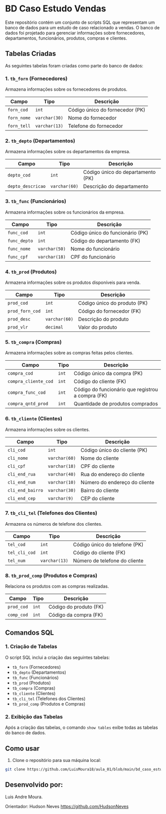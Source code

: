 # BD Caso Estudo Vendas

Este repositório contém um conjunto de scripts SQL que representam um banco de dados para um estudo de caso relacionado a vendas. O banco de dados foi projetado para gerenciar informações sobre fornecedores, departamentos, funcionários, produtos, compras e clientes.

## Tabelas Criadas

As seguintes tabelas foram criadas como parte do banco de dados:

### 1. `tb_forn` (Fornecedores)
Armazena informações sobre os fornecedores de produtos.

| Campo       | Tipo    | Descrição                           |
|-------------|---------|-------------------------------------|
| `forn_cod`  | `int`   | Código único do fornecedor (PK)     |
| `forn_nome` | `varchar(30)` | Nome do fornecedor                  |
| `forn_tell` | `varchar(13)` | Telefone do fornecedor              |

### 2. `tb_depto` (Departamentos)
Armazena informações sobre os departamentos da empresa.

| Campo        | Tipo           | Descrição                             |
|--------------|----------------|---------------------------------------|
| `depto_cod`  | `int`          | Código único do departamento (PK)    |
| `depto_descricao` | `varchar(60)` | Descrição do departamento            |

### 3. `tb_func` (Funcionários)
Armazena informações sobre os funcionários da empresa.

| Campo         | Tipo           | Descrição                             |
|---------------|----------------|---------------------------------------|
| `func_cod`    | `int`          | Código único do funcionário (PK)     |
| `func_depto`  | `int`          | Código do departamento (FK)          |
| `func_nome`   | `varchar(50)`  | Nome do funcionário                  |
| `func_cpf`    | `varchar(18)`  | CPF do funcionário                   |

### 4. `tb_prod` (Produtos)
Armazena informações sobre os produtos disponíveis para venda.

| Campo         | Tipo           | Descrição                             |
|---------------|----------------|---------------------------------------|
| `prod_cod`    | `int`          | Código único do produto (PK)         |
| `prod_forn_cod` | `int`        | Código do fornecedor (FK)            |
| `prod_desc`   | `varchar(60)`  | Descrição do produto                 |
| `prod_vlr`    | `decimal`      | Valor do produto                     |

### 5. `tb_compra` (Compras)
Armazena informações sobre as compras feitas pelos clientes.

| Campo            | Tipo           | Descrição                             |
|------------------|----------------|---------------------------------------|
| `compra_cod`     | `int`          | Código único da compra (PK)          |
| `compra_cliente_cod` | `int`      | Código do cliente (FK)               |
| `compra_func_cod`   | `int`       | Código do funcionário que registrou a compra (FK) |
| `compra_qntd_prod`  | `int`       | Quantidade de produtos comprados     |

### 6. `tb_cliente` (Clientes)
Armazena informações sobre os clientes.

| Campo          | Tipo           | Descrição                             |
|----------------|----------------|---------------------------------------|
| `cli_cod`      | `int`          | Código único do cliente (PK)         |
| `cli_nome`     | `varchar(60)`  | Nome do cliente                      |
| `cli_cpf`      | `varchar(18)`  | CPF do cliente                       |
| `cli_end_rua`  | `varchar(40)`  | Rua do endereço do cliente           |
| `cli_end_num`  | `varchar(10)`  | Número do endereço do cliente        |
| `cli_end_bairro` | `varchar(30)` | Bairro do cliente                    |
| `cli_end_cep`  | `varchar(9)`   | CEP do cliente                       |

### 7. `tb_cli_tel` (Telefones dos Clientes)
Armazena os números de telefone dos clientes.

| Campo        | Tipo           | Descrição                             |
|--------------|----------------|---------------------------------------|
| `tel_cod`    | `int`          | Código único do telefone (PK)        |
| `tel_cli_cod`| `int`          | Código do cliente (FK)               |
| `tel_num`    | `varchar(13)`  | Número de telefone do cliente        |

### 8. `tb_prod_comp` (Produtos e Compras)
Relaciona os produtos com as compras realizadas.

| Campo        | Tipo           | Descrição                             |
|--------------|----------------|---------------------------------------|
| `prod_cod`   | `int`          | Código do produto (FK)               |
| `comp_cod`   | `int`          | Código da compra (FK)                |

## Comandos SQL

### 1. Criação de Tabelas
O script SQL inclui a criação das seguintes tabelas:

- `tb_forn` (Fornecedores)
- `tb_depto` (Departamentos)
- `tb_func` (Funcionários)
- `tb_prod` (Produtos)
- `tb_compra` (Compras)
- `tb_cliente` (Clientes)
- `tb_cli_tel` (Telefones dos Clientes)
- `tb_prod_comp` (Produtos e Compras)

### 2. Exibição das Tabelas
Após a criação das tabelas, o comando `show tables` exibe todas as tabelas do banco de dados.

## Como usar

1. Clone o repositório para sua máquina local:

```bash
git clone https://github.com/LuisMoura18/aula_01/blob/main/bd_caso_estudos_vendas.sql
```
## Desenvolvido por: 

Luis Andre Moura.

Orientador: Hudson Neves
https://github.com/HudsonNeves

